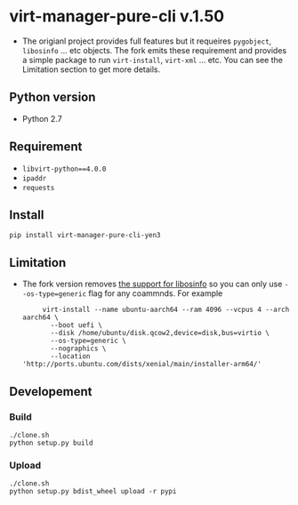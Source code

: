 # virt-manager-pure-cli v.1.50

* The origianl project provides full features but it requeires `pygobject`,
  `libosinfo` ... etc objects. The fork emits these requirement and provides
  a simple package to run `virt-install`, `virt-xml` ... etc. You can see the
  Limitation section to get more details.

## Python version

* Python 2.7

## Requirement

* `libvirt-python==4.0.0`
* `ipaddr`
* `requests`

## Install

```
pip install virt-manager-pure-cli-yen3
```

## Limitation

* The fork version removes [the support for libosinfo](https://github.com/yen3/virt-manager/commit/336fc68c90370c9d2fcdbae288e4526d5134def0) so you can only use
   `--os-type=generic` flag for any coammnds. For example

           virt-install --name ubuntu-aarch64 --ram 4096 --vcpus 4 --arch aarch64 \
             --boot uefi \
             --disk /home/ubuntu/disk.qcow2,device=disk,bus=virtio \
             --os-type=generic \
             --nographics \
             --location 'http://ports.ubuntu.com/dists/xenial/main/installer-arm64/'

## Developement

### Build

```
./clone.sh
python setup.py build
```

### Upload

```
./clone.sh
python setup.py bdist_wheel upload -r pypi
```
